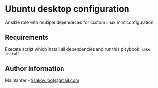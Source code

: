 Ubuntu desktop configuration
=========

Ansible role with multiple dependecies for custom linux mint configuration

Requirements
------------

Execute script which install all dependencies and run this playbook: `make install`

Author Information
------------
Maintanter - fisakov.root@gmail.com
